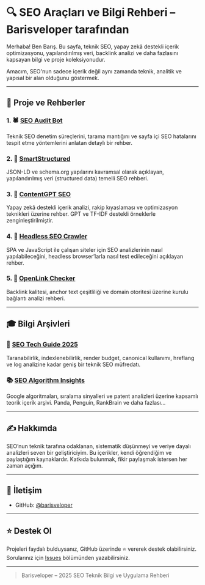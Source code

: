 # 🔍 SEO Araçları ve Bilgi Rehberi – Barisveloper tarafından

Merhaba! Ben Barış. Bu sayfa, teknik SEO, yapay zekâ destekli içerik optimizasyonu, yapılandırılmış veri, backlink analizi ve daha fazlasını kapsayan bilgi ve proje koleksiyonudur.

Amacım, SEO'nun sadece içerik değil aynı zamanda teknik, analitik ve yapısal bir alan olduğunu göstermek.

---

## 📂 Proje ve Rehberler

### 1. 🕷️ [SEO Audit Bot](https://github.com/barisveloper/seo-audit-bot)
Teknik SEO denetim süreçlerini, tarama mantığını ve sayfa içi SEO hatalarını tespit etme yöntemlerini anlatan detaylı bir rehber.

### 2. 🧩 [SmartStructured](https://github.com/barisveloper/smartstructured)
JSON-LD ve schema.org yapılarını kavramsal olarak açıklayan, yapılandırılmış veri (structured data) temelli SEO rehberi.

### 3. 🤖 [ContentGPT SEO](https://github.com/barisveloper/contentgpt-seo)
Yapay zekâ destekli içerik analizi, rakip kıyaslaması ve optimizasyon teknikleri üzerine rehber. GPT ve TF-IDF destekli örneklerle zenginleştirilmiştir.

### 4. 🧠 [Headless SEO Crawler](https://github.com/barisveloper/headless-seo-crawler)
SPA ve JavaScript ile çalışan siteler için SEO analizlerinin nasıl yapılabileceğini, headless browser’larla nasıl test edileceğini açıklayan rehber.

### 5. 🔗 [OpenLink Checker](https://github.com/barisveloper/openlink-checker)
Backlink kalitesi, anchor text çeşitliliği ve domain otoritesi üzerine kurulu bağlantı analizi rehberi.

---

## 🎓 Bilgi Arşivleri

### 📘 [SEO Tech Guide 2025](https://github.com/barisveloper/seo-tech-guide-2025)
Taranabilirlik, indexlenebilirlik, render budget, canonical kullanımı, hreflang ve log analizine kadar geniş bir teknik SEO müfredatı.

### 📚 [SEO Algorithm Insights](https://github.com/barisveloper/seo-algorithm-insights)
Google algoritmaları, sıralama sinyalleri ve patent analizleri üzerine kapsamlı teorik içerik arşivi. Panda, Penguin, RankBrain ve daha fazlası...

---

## ✍️ Hakkımda

SEO’nun teknik tarafına odaklanan, sistematik düşünmeyi ve veriye dayalı analizleri seven bir geliştiriciyim. Bu içerikler, kendi öğrendiğim ve paylaştığım kaynaklardır. Katkıda bulunmak, fikir paylaşmak istersen her zaman açığım.

---

## 🧭 İletişim

- GitHub: [@barisveloper](https://github.com/barisveloper)

---

## ⭐️ Destek Ol

Projeleri faydalı bulduysanız, GitHub üzerinde ⭐️ vererek destek olabilirsiniz.  
Sorularınız için [Issues](https://github.com/barisveloper/) bölümünden yazabilirsiniz.

---

> Barisveloper – 2025 SEO Teknik Bilgi ve Uygulama Rehberi
